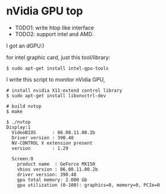 # nVidia GPU top

- TODO1: write htop like interface
- TODO2: support intel and AMD.

I got an dGPU:)

for intel graphic card, just this tool/library:

```
$ sudo apt-get install intel-gpu-tools
```


I write this script to monitor nVidia GPU,

```
# install nvidia X11-extend control library
$ sudo apt-get install libxnvctrl-dev

# build nvtop
$ make 

$ ./nvtop
Display:1
  VideoBIOS      : 86.08.11.00.2b
  Driver version : 390.48
  NV-CONTROL X extension present
  version        : 1.29

  Screen:0
    product name  : GeForce MX150
    vbios version : 86.08.11.00.2b
    driver version: 390.48
    gpu total memory: 2.000 Gb
    gpu utilization (0-100): graphics=0, memory=0, PCIe=0
```

